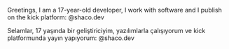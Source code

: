 Greetings, I am a 17-year-old developer, I work with software and I publish on the kick platform: @shaco.dev


Selamlar, 17 yaşında bir geliştiriciyim, yazılımlarla çalışıyorum ve kick platformunda yayın yapıyorum: @shaco.dev
